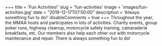 +++
title = 'Fun Activities!'
slug = 'fun-activities'
image = 'images/fun-activities.jpg'
date = "2019-12-17T07:50:00"
description = 'Always something fun to do!'
disableComments = true
+++ 
Throughout the year, the MMAA hosts and participates in lots of activities. Charity events, group poker runs, highway cleanup, motorcycle safety training, camaraderie breakfasts, etc.  Our members also help each other out with motorcycle maintenance and repair. There is always something fun to do!
